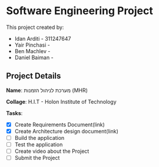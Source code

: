 # Software Engineering Project

This project created by:
* Idan Arditi - 311247647
* Yair Pinchasi - 
* Ben Machlev - 
* Daniel Baiman - 

## Project Details
**Name**: מערכת לניהול הזמנות (MHR)

**Collage**: H.I.T - Holon Institute of Technology

**Tasks**:
- [x] Create Requirements Document(link)
- [x] Create Architecture design document(link)
- [ ] Build the application
- [ ] Test the application
- [ ] Create video about the Project
- [ ] Submit the Project
